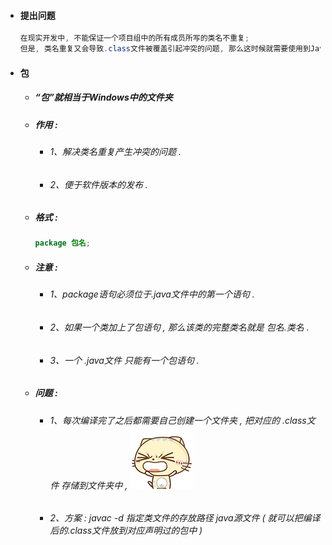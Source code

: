 * #### 提出问题

  ```java
  在现实开发中, 不能保证一个项目组中的所有成员所写的类名不重复;
  但是, 类名重复又会导致.class文件被覆盖引起冲突的问题, 那么这时候就需要使用到Java中的"包"来解决这个问题;
  ```
* #### 包

  * ##### “包”就相当于Windows中的文件夹
  * ##### 作用 :

    * ###### 1、解决类名重复产生冲突的问题 .
    * ###### 2、便于软件版本的发布 .
  * ##### 格式 :

    ```java
    package 包名;
    ```
  * ##### 注意 :

    * ###### 1、package语句必须位于.java文件中的第一个语句 .
    * ###### 2、如果一个类加上了包语句 , 那么该类的完整类名就是 包名.类名 .
    * ###### 3、一个 .java文件 只能有一个包语句 .
  * ##### 问题 :

    * ###### 1、每次编译完了之后都需要自己创建一个文件夹 , 把对应的 .class文件 存储到文件夹中 , ![](/assets/烦！！！.png)
    * ###### 2、方案 : javac -d 指定类文件的存放路径 java源文件 \( 就可以把编译后的.class文件放到对应声明过的包中 \)



